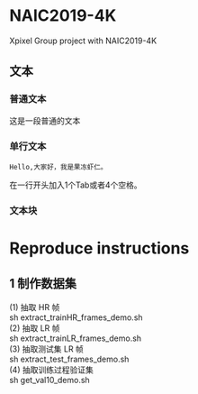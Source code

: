 # NAIC2019-4K
Xpixel Group project with NAIC2019-4K

文本
------
### 普通文本
这是一段普通的文本
### 单行文本
    Hello,大家好，我是果冻虾仁。
在一行开头加入1个Tab或者4个空格。
### 文本块

# Reproduce instructions
## 1 制作数据集
(1) 抽取 HR 帧  
    sh extract_trainHR_frames_demo.sh  
(2) 抽取 LR 帧  
    sh extract_trainLR_frames_demo.sh  
(3) 抽取测试集 LR 帧  
    sh extract_test_frames_demo.sh  
(4) 抽取训练过程验证集  
    sh get_val10_demo.sh  

